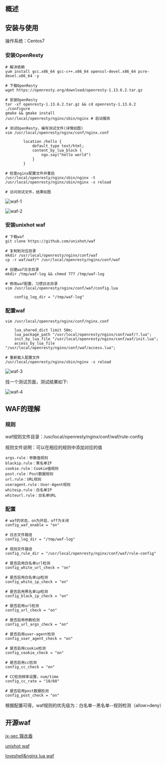 ## 概述

## 安装与使用
操作系统：Centos7

### 安装OpenResty

```
# 解决依赖
yum install gcc.x86_64 gcc-c++.x86_64 openssl-devel.x86_64 pcre-devel.x86_64 -y

# 下载OpenResty
wget https://openresty.org/download/openresty-1.13.6.2.tar.gz

# 安装OpenResty
tar -xf openresty-1.13.6.2.tar.gz && cd openresty-1.13.6.2
./configure
gmake && gmake install
/usr/local/openresty/nginx/sbin/nginx # 启动服务

# 测试OpenResty，编写测试文件(详情如图)
vim /usr/local/openresty/nginx/conf/nginx.conf

        location /hello {
            default_type text/html;
            content_by_lua_block {
                ngx.say("hello world")
            }
        }

# 检查nginx配置文件并重启
/usr/local/openresty/nginx/sbin/nginx -t
/usr/local/openresty/nginx/sbin/nginx -s reload

# 访问测试文件，结果如图
```

![waf-1](https://github.com/bloodzer0/Enterprise_Security_Build--Open_Source/raw/master/Application%20Security/Web%20Application%20Firewall/img/waf-1.png)

![waf-2](https://github.com/bloodzer0/Enterprise_Security_Build--Open_Source/raw/master/Application%20Security/Web%20Application%20Firewall/img/waf-2.png)

### 安装unixhot waf

```
# 下载waf
git clone https://github.com/unixhot/waf

# 复制到对应目录
mkdir /usr/local/openresty/nginx/conf/waf
cp -r waf/waf/* /usr/local/openresty/nginx/conf/waf

# 创建waf日志目录
mkdir /tmp/waf-log && chmod 777 /tmp/waf-log

# 修改waf配置，习惯日志目录
vim /usr/local/openresty/nginx/conf/waf/config.lua

	config_log_dir = "/tmp/waf-log"
```

### 配置waf
```
vim /usr/local/openresty/nginx/conf/nginx.conf

    lua_shared_dict limit 50m;
    lua_package_path "/usr/local/openresty/nginx/conf/waf/?.lua";
    init_by_lua_file "/usr/local/openresty/nginx/conf/waf/init.lua";
    access_by_lua_file "/usr/local/openresty/nginx/conf/waf/access.lua";

# 重新载入配置文件    
/usr/local/openresty/nginx/sbin/nginx -s reload
```

![waf-3](https://github.com/bloodzer0/Enterprise_Security_Build--Open_Source/raw/master/Application%20Security/Web%20Application%20Firewall/img/waf-3.png)

找一个测试页面，测试结果如下:

![waf-4](https://github.com/bloodzer0/Enterprise_Security_Build--Open_Source/raw/master/Application%20Security/Web%20Application%20Firewall/img/waf-4.png)

## WAF的理解
### 规则
waf规则文件目录：/usr/local/openresty/nginx/conf/waf/rule-config

规则文件说明：可以在相应的规则中添加对应的值

```
args.rule：参数值规则
blackip.rule：黑名单IP
cookie.rule：Cookie值规则
post.rule：Post数据规则
url.rule：URL规则
useragent.rule：User-Agent规则
whiteip.rule：白名单IP
whiteurl.rule：白名单URL
```

### 配置
```
# waf的状态，on为开启，off为关闭
config_waf_enable = "on"

# 日志文件路径
config_log_dir = "/tmp/waf-log"

# 规则文件路径
config_rule_dir = "/usr/local/openresty/nginx/conf/waf/rule-config"

# 是否启用白名单url检测
config_white_url_check = "on"

# 是否启用白名单ip检测
config_white_ip_check = "on"

# 是否启用黑名单ip检测
config_black_ip_check = "on"

# 是否启用url检测
config_url_check = "on"

# 是否启用参数检测
config_url_args_check = "on"

# 是否启用user-agent检测
config_user_agent_check = "on"

# 是否启用cookie检测
config_cookie_check = "on"

# 是否启用cc检测
config_cc_check = "on"

# CC检测频率设置，num/time
config_cc_rate = "10/60"

# 是否启用post数据检测
config_post_check = "on"
```

根据配置可得，waf规则的优先级为：白名单--黑名单--规则检测（allow>deny）

## 开源waf
[jx-sec 锦衣盾](https://github.com/jx-sec/jxwaf)

[unixhot waf](https://github.com/unixhot/waf)

[loveshell&nginx lua waf](https://github.com/loveshell/ngx_lua_waf)
